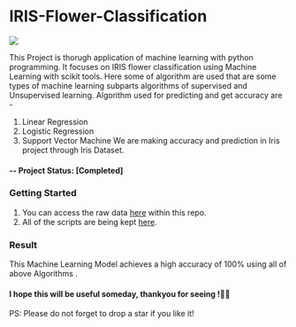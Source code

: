 # IRIS-Flower-Classification

<img src="https://miro.medium.com/max/875/1*7bnLKsChXq94QjtAiRn40w.png">

This Project is thorugh application of machine learning with python programming.
It focuses on IRIS flower classification using Machine Learning with scikit tools. 
Here some of algorithm are used that are some types of machine learning subparts algorithms of supervised and Unsupervised learning.
Algorithm used for predicting and get accuracy are -
1. Linear Regression
2. Logistic Regression
3. Support Vector Machine
We are making accuracy and prediction in Iris project through Iris Dataset.

#### -- Project Status: [Completed]

### Getting Started
1. You can access the raw data [here](https://github.com/ab-aruneswaran/IRIS_FLOWER_CLASSIFICATION/blob/main/DataSets/iris.csv) within this repo.
2. All of the scripts are being kept [here](https://github.com/ab-aruneswaran/IRIS_FLOWER_CLASSIFICATION/blob/main/IRIS_ML_MODEL_FILE.ipynb).


### Result 

 This Machine Learning Model achieves a high accuracy of 100% using all of above Algorithms .
#### I hope this will be useful someday, thankyou for seeing !✌🏻

PS: Please do not forget to drop a star if you like it!

